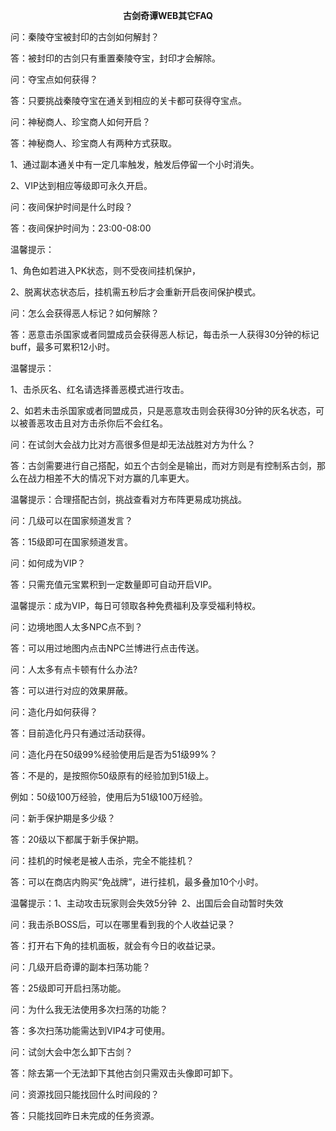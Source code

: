 <p style="TEXT-ALIGN: center"><b>古剑奇谭WEB其它FAQ</b></p> 

<p>问：秦陵夺宝被封印的古剑如何解封？</p>
<p>答：被封印的古剑只有重置秦陵夺宝，封印才会解除。</p>
<p>问：夺宝点如何获得？</p>
<p>答：只要挑战秦陵夺宝在通关到相应的关卡都可获得夺宝点。</p>
<p>问：神秘商人、珍宝商人如何开启？</p>
<p>答：神秘商人、珍宝商人有两种方式获取。</p>
<p>1、通过副本通关中有一定几率触发，触发后停留一个小时消失。</p>
<p>2、VIP达到相应等级即可永久开启。</p>
<p>问：夜间保护时间是什么时段？</p>
<p>答：夜间保护时间为：23:00-08:00</p>
<p>温馨提示：</p>
<p>1、角色如若进入PK状态，则不受夜间挂机保护，</p>
<p>2、脱离状态状态后，挂机需五秒后才会重新开启夜间保护模式。</p>
<p>问：怎么会获得恶人标记？如何解除？</p>
<p>答：恶意击杀国家或者同盟成员会获得恶人标记，每击杀一人获得30分钟的标记buff，最多可累积12小时。</p>
<p>温馨提示：</p>
<p>1、击杀灰名、红名请选择善恶模式进行攻击。</p>
<p>2、如若未击杀国家或者同盟成员，只是恶意攻击则会获得30分钟的灰名状态，可以被善恶攻击且对方击杀你后不会红名。</p>
<p>问：在试剑大会战力比对方高很多但是却无法战胜对方为什么？</p>
<p>答：古剑需要进行自己搭配，如五个古剑全是输出，而对方则是有控制系古剑，那么在战力相差不大的情况下对方赢的几率更大。</p>
<p>温馨提示：合理搭配古剑，挑战查看对方布阵更易成功挑战。</p>
<p>问：几级可以在国家频道发言？</p>
<p>答：15级即可在国家频道发言。</p>
<p>问：如何成为VIP？</p>
<p>答：只需充值元宝累积到一定数量即可自动开启VIP。</p>
<p>温馨提示：成为VIP，每日可领取各种免费福利及享受福利特权。</p>
<p>问：边境地图人太多NPC点不到？</p>
<p>答：可以用过地图内点击NPC兰博进行点击传送。</p>
<p>问：人太多有点卡顿有什么办法?</p>
<p>答：可以进行对应的效果屏蔽。</p>
<p>问：造化丹如何获得？</p>
<p>答：目前造化丹只有通过活动获得。</p>
<p>问：造化丹在50级99%经验使用后是否为51级99%？</p>
<p>答：不是的，是按照你50级原有的经验加到51级上。</p>
<p>例如：50级100万经验，使用后为51级100万经验。</p>
<p>问：新手保护期是多少级？</p>
<p>答：20级以下都属于新手保护期。</p>
<p>问：挂机的时候老是被人击杀，完全不能挂机？</p>
<p>答：可以在商店内购买“免战牌”，进行挂机，最多叠加10个小时。</p>
<p>温馨提示：1、主动攻击玩家则会失效5分钟  2、出国后会自动暂时失效</p>
<p>问：我击杀BOSS后，可以在哪里看到我的个人收益记录？</p>
<p>答：打开右下角的挂机面板，就会有今日的收益记录。</p>
<p>问：几级开启奇谭的副本扫荡功能？</p>
<p>答：25级即可开启扫荡功能。</p>
<p>问：为什么我无法使用多次扫荡的功能？</p>
<p>答：多次扫荡功能需达到VIP4才可使用。</p>
<p>问：试剑大会中怎么卸下古剑？</p>
<p>答：除去第一个无法卸下其他古剑只需双击头像即可卸下。</p>
<p>问：资源找回只能找回什么时间段的？</p>
<p>答：只能找回昨日未完成的任务资源。</p>